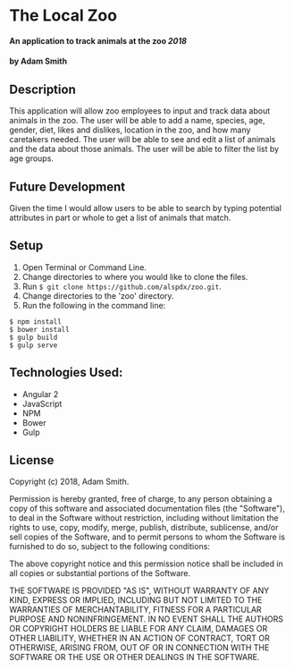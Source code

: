 # The Local Zoo

#### An application to track animals at the zoo _2018_

#### by **Adam Smith**

## Description

This application will allow zoo employees to input and track data about animals in the zoo. The user will be able to add a name, species, age, gender, diet, likes and dislikes, location in the zoo, and how many caretakers needed. The user will be able to see and edit a list of animals and the data about those animals. The user will be able to filter the list by age groups.



## Future Development

Given the time I would allow users to be able to search by typing potential attributes in part or whole to get a list of animals that match.

## Setup

  1. Open Terminal or Command Line.
  2. Change directories to where you would like to clone the files.
  3. Run
  `$ git clone https://github.com/alspdx/zoo.git`.
  4. Change directories to the 'zoo' directory.
  5. Run the following in the command line:
  ```
  $ npm install
  $ bower install
  $ gulp build
  $ gulp serve
  ```

## Technologies Used:
* Angular 2
* JavaScript
* NPM
* Bower
* Gulp

## License

Copyright (c) 2018, Adam Smith.

Permission is hereby granted, free of charge, to any person obtaining a copy of this software and associated documentation files (the "Software"), to deal in the Software without restriction, including without limitation the rights to use, copy, modify, merge, publish, distribute, sublicense, and/or sell copies of the Software, and to permit persons to whom the Software is furnished to do so, subject to the following conditions:

The above copyright notice and this permission notice shall be included in all copies or substantial portions of the Software.

THE SOFTWARE IS PROVIDED "AS IS", WITHOUT WARRANTY OF ANY KIND, EXPRESS OR IMPLIED, INCLUDING BUT NOT LIMITED TO THE WARRANTIES OF MERCHANTABILITY, FITNESS FOR A PARTICULAR PURPOSE AND NONINFRINGEMENT. IN NO EVENT SHALL THE AUTHORS OR COPYRIGHT HOLDERS BE LIABLE FOR ANY CLAIM, DAMAGES OR OTHER LIABILITY, WHETHER IN AN ACTION OF CONTRACT, TORT OR OTHERWISE, ARISING FROM, OUT OF OR IN CONNECTION WITH THE SOFTWARE OR THE USE OR OTHER DEALINGS IN THE SOFTWARE.

